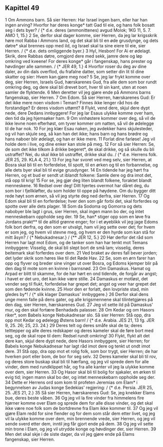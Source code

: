 ## Kapittel 49

1 Om Ammons barn. Så sier Herren: Har Israel ingen barn, eller har han ingen arving? Hvorfor har deres konge* tatt Gad til eie, og hans folk bosatt seg i dets byer? / {* d.e. deres (ammonittenes) avgud Molok; 1KG 11, 5. 7. AMO 1, 15.}
2 Se, derfor skal dager komme, sier Herren, da jeg lar krigsskrik høre mot Rabba i Ammons land, og det skal bli til en øde grusdynge, og dets døtre* skal brennes opp med ild, og Israel skal ta sine eiere til eie, sier Herren. / {* d.e. dets omliggende byer.}
3 Hyl, Hesbon! For Ai er ødelagt. Skrik, dere Rabbas døtre, omgjord dere med sekk, jamre dere og løp omkring ved kveene! For deres konge* går i fangenskap, hans prester og høvdinger alle sammen. / {* JER 49, 1.}
4 Hvorfor roser du deg av dine daler, av din dals overflod, du frafalne datter, som setter din lit til dine skatter og sier: Hvem kan gjøre meg noe?
5 Se, jeg lar frykt komme over deg, sier Herren, Israels Gud, hærskarenes Gud, fra alle dem som bor rundt omkring deg, og dere skal bli drevet bort, hver til sin kant, uten at noen samler de flyktende.
6 Men deretter vil jeg gjøre ende på Ammons barns fangenskap, sier Herren.
7 Om Edom. Så sier Herren, hærskarenes Gud: Er det ikke mere noen visdom i Teman? Finnes ikke lenger råd hos de forstandige? Er deres visdom uttømt?
8 Flykt, vend dere, skjul dere dypt nede, dere Dedans innbyggere! For jeg lar Esaus ulykke komme over ham, den tid da jeg hjemsøker ham.
9 Om vinhøstere kommer over deg, så vil de ikke levne noen efterhøst, om tyver kommer om natten, så vil de ødelegge til de har nok.
10 For jeg klær Esau naken, jeg avdekker hans skjulesteder, og vil han skjule seg, så kan han det ikke; hans barn og hans brødre og hans naboer blir ødelagt, og han er ikke mere.
11 Forlat dine farløse! Jeg vil holde dem i live, og dine enker kan stole på meg.
12 For så sier Herren: Se, de som det ikke tilkom å drikke begeret*, de skal drikke, og så skulle du bli ustraffet? Nei, du skal ikke bli ustraffet, drikke skal du. / {* d.e. Herrens folk. JER 25, 29. KLA 4, 21.}
13 For jeg har svoret ved meg selv, sier Herren, at Bosra skal bli til en forferdelse, til spott, til en ørken og til en forbannelse, og alle dets byer skal bli til evige grusdynger.
14 En tidende har jeg hørt fra Herren, og et bud er sendt ut iblandt folkene: Samle dere og dra imot det, stå opp til krig!
15 For se, jeg gjør deg liten blandt folkene, foraktet blandt menneskene.
16 Redsel over deg! Ditt hjertes overmot har dåret deg, du som bor i fjellkløfter, du som holder til oppe på høydene. Om du bygger ditt rede høyt som ørnen, så vil jeg styrte deg ned derfra, sier Herren.
17 Og Edom skal bli til en forferdelse; hver den som går forbi det, skal forferdes og spotte over alle dets plager.
18 Som da Sodoma og Gomorra og dets nabobyer ble lagt i grus, sier Herren, skal ingen mann bo der, og intet menneskebarn oppholde seg der.
19 Se, han* stiger opp som en løve fra Jordans prakt** til de alltid grønne enger; for i et øyeblikk vil jeg jage Edoms folk bort derfra, og den som er utvalgt, ham vil jeg sette over det; for hvem er som jeg, og hvem vil stevne meg, og hvem er den hyrde som kan stå for mitt åsyn? / {* Nebukadnesar.} / {** JER 12, 5.}
20 Hør derfor det råd som Herren har lagt mot Edom, og de tanker som han har tenkt mot Temans innbyggere: Visselig, de skal bli slept bort de små lam; visselig, deres beitemark skal forferdes over dem.
21 Ved braket av deres fall bever jorden; det lyder skrik som høres like til det Røde Hav.
22 Se, som en ørn farer han opp og flyver og breder sine vinger ut over Bosra, og Edoms kjemper blir på den dag til mote som en kvinne i barnsnød.
23 Om Damaskus. Hamat og Arpad er blitt til skamme, for de har hørt en ond tidende, de forgår av angst; i havet er det uro, det kan ikke være stille.
24 Damaskus er motløst, det vender seg til flukt, forferdelse har grepet det; angst og veer har grepet det som den fødende kvinne.
25 Hvor den er forlatt, den lovpriste stad, min gledes by*! / {* slik klager Damaskus' innbyggere.}
26 Derfor skal dens unge menn falle på dens gater, og alle krigsmennene skal tilintetgjøres på den dag, sier Herren, hærskarenes Gud.
27 Jeg vil sette ild på Damaskus' mur, og den skal fortære Benhadads palasser.
28 Om Kedar og om Hasors riker*, som Babels konge Nebukadnesar slo. Så sier Herren: Stå opp, dra opp mot Kedar og ødelegg Østens barn! / {* d.e. Arabia. JES 21, 13 fg. JER 9, 25. 26; 25, 23. 24.}
29 Deres telt og deres småfe skal de ta; deres telttepper og alle deres redskaper og deres kameler skal de føre bort med seg, og de skal rope til dem: Redsel rundt omkring!
30 Flykt, flykt alt det dere kan, skjul dere dypt nede, dere Hasors innbyggere, sier Herren; for Babels konge Nebukadnesar har lagt råd imot dere og tenkt ut ondt imot dere.
31 Stå opp, dra opp mot et rolig folk, som bor trygt, sier Herren; de har hverken port eller bom, de bor for seg selv.
32 Deres kameler skal bli til rov, og deres store buskap skal bli til hærfang, og jeg vil sprede dem for alle vinder, dem med rundklippet hår, og fra alle kanter vil jeg la ulykke komme over dem, sier Herren.
33 Og Hasor skal bli til bolig for sjakaler, en ørken til evig tid; ingen mann skal bo der, og intet menneskebarn oppholde seg der.
34 Dette er Herrens ord som kom til profeten Jeremias om Elam* i begynnelsen av Judas konge Sedekias' regjering: / {* d.e. Persia. JER 25, 25. JES 21, 2.}
35 Så sier Herren, hærskarenes Gud: Se, jeg knekker Elams bue, deres beste våben.
36 Og jeg vil la fire vinder fra himmelens fire hjørner komme over Elam og sprede dem for alle disse vinder, og det skal ikke være noe folk som de bortdrevne fra Elam ikke kommer til.
37 Og jeg vil gjøre Elam redd for sine fiender og for dem som står dem etter livet, og jeg vil la ulykke komme over dem, min brennende vrede, sier Herren, og jeg vil sende sverd etter dem, inntil jeg får gjort ende på dem.
38 Og jeg vil sette min trone i Elam, og jeg vil utrydde konge og høvdinger der, sier Herren.
39 Men det skal skje i de siste dager, da vil jeg gjøre ende på Elams fangenskap, sier Herren.
